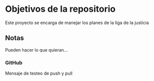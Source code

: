 # Objetivos de la repositorio

Este proyecto se encarga de manejar los planes de la liga de la justicia


## Notas
Pueden hacer lo que quieran...

### GitHub
Mensaje de testeo de push y pull
